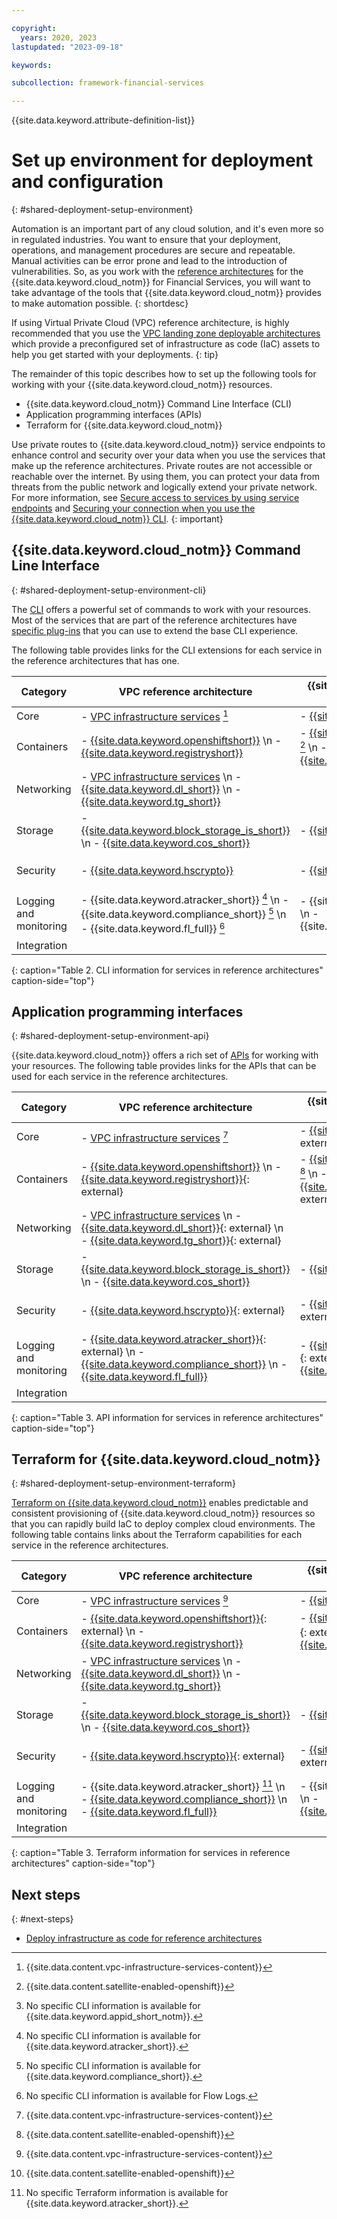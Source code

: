 ```yaml
---

copyright:
  years: 2020, 2023
lastupdated: "2023-09-18"

keywords: 

subcollection: framework-financial-services

---
```


{{site.data.keyword.attribute-definition-list}}

# Set up environment for deployment and configuration 
{: #shared-deployment-setup-environment}

Automation is an important part of any cloud solution, and it's even more so in regulated industries. You want to ensure that your deployment, operations, and management procedures are secure and repeatable. Manual activities can be error prone and lead to the introduction of vulnerabilities. So, as you work with the [reference architectures](/docs/framework-financial-services?topic=framework-financial-services-reference-architecture-overview) for the {{site.data.keyword.cloud_notm}} for Financial Services, you will want to take advantage of the tools that {{site.data.keyword.cloud_notm}} provides to make automation possible.
{: shortdesc}

If using Virtual Private Cloud (VPC) reference architecture, is highly recommended that you use the [VPC landing zone deployable architectures](/docs/framework-financial-services?topic=framework-financial-services-shared-deploy-infrastructure-as-code) which provide a preconfigured set of infrastructure as code (IaC) assets to help you get started with your deployments.
{: tip}

The remainder of this topic describes how to set up the following tools for working with your {{site.data.keyword.cloud_notm}} resources.

- {{site.data.keyword.cloud_notm}} Command Line Interface (CLI)
- Application programming interfaces (APIs)
- Terraform for {{site.data.keyword.cloud_notm}}

Use private routes to {{site.data.keyword.cloud_notm}} service endpoints to enhance control and security over your data when you use the services that make up the reference architectures. Private routes are not accessible or reachable over the internet. By using them, you can protect your data from threats from the public network and logically extend your private network. For more information, see [Secure access to services by using service endpoints](/docs/account?topic=account-service-endpoints-overview) and [Securing your connection when you use the {{site.data.keyword.cloud_notm}} CLI](/docs/cli?topic=cli-service-connection).
{: important}

## {{site.data.keyword.cloud_notm}} Command Line Interface
{: #shared-deployment-setup-environment-cli}

The [CLI](/docs/cli?topic=cli-getting-started) offers a powerful set of commands to work with your resources. Most of the services that are part of the reference architectures have [specific plug-ins](/docs/cli?topic=cli-plug-ins) that you can use to extend the base CLI experience. 

The following table provides links for the CLI extensions for each service in the reference architectures that has one.

| Category | VPC reference architecture | {{site.data.keyword.satelliteshort}} reference architecture | Optional for both |
|----------|-------------------|-------------------|-------------------|
| Core  | - [VPC infrastructure services](/docs/vpc?topic=vpc-set-up-environment) [^cli-tabletext] | - [{{site.data.keyword.satelliteshort}}](/docs/satellite?topic=satellite-setup-cli) |  |
| Containers  | - [{{site.data.keyword.openshiftshort}}](/docs/openshift?topic=openshift-openshift-cli) \n - [{{site.data.keyword.registryshort}}](/docs/container-registry-cli-plugin?topic=container-registry-cli-plugin-containerregcli) | - [{{site.data.keyword.openshiftshort}}](/docs/openshift?topic=openshift-openshift-cli) [^cli-tabletext-satellite-enabled-openshift] \n - [{{site.data.keyword.registryshort}}](/docs/container-registry-cli-plugin?topic=container-registry-cli-plugin-containerregcli) |  |
| Networking  | - [VPC infrastructure services](/docs/vpc?topic=vpc-set-up-environment) \n - [{{site.data.keyword.dl_short}}](/docs/dl?topic=dl-cli-plugin-dl-cli) \n - [{{site.data.keyword.tg_short}}](/docs/tg-cli-plugin?topic=tg-cli-plugin-transit-gateway-cli)  |  |  |
| Storage  | - [{{site.data.keyword.block_storage_is_short}}](/docs/vpc?topic=vpc-set-up-environment) \n - [{{site.data.keyword.cos_short}}](/docs/cloud-object-storage?topic=cloud-object-storage-cli-plugin-ic-cos-cli) | - [{{site.data.keyword.cos_short}}](/docs/cloud-object-storage?topic=cloud-object-storage-cli-plugin-ic-cos-cli) |  |
| Security  | - [{{site.data.keyword.hscrypto}}](/docs/hs-crypto?topic=hs-crypto-cli-plugin-hpcs-cli-plugin)  | - [{{site.data.keyword.hscrypto}}](/docs/hs-crypto?topic=hs-crypto-cli-plugin-hpcs-cli-plugin)  | - {{site.data.keyword.appid_short_notm}} [^cli-tabletext-no-cli-information-app-id] |
| Logging and monitoring  | - {{site.data.keyword.atracker_short}} [^cli-tabletext-no-cli-information-atracker]  \n - {{site.data.keyword.compliance_short}} [^cli-tabletext-no-cli-information-scc] \n - {{site.data.keyword.fl_full}} [^cli-tabletext-no-cli-information-flow-logs]  | - {{site.data.keyword.atracker_short}} \n - {{site.data.keyword.compliance_short}} |  |
| Integration  |  |  | - [{{site.data.keyword.messagehub}}](/docs/EventStreams?topic=EventStreams-cli#cli) |
{: caption="Table 2. CLI information for services in reference architectures" caption-side="top"}

[^cli-tabletext]: {{site.data.content.vpc-infrastructure-services-content}}

[^cli-tabletext-satellite-enabled-openshift]: {{site.data.content.satellite-enabled-openshift}}

[^cli-tabletext-no-cli-information-app-id]: No specific CLI information is available for {{site.data.keyword.appid_short_notm}}.

[^cli-tabletext-no-cli-information-atracker]: No specific CLI information is available for {{site.data.keyword.atracker_short}}.

[^cli-tabletext-no-cli-information-scc]: No specific CLI information is available for {{site.data.keyword.compliance_short}}.

[^cli-tabletext-no-cli-information-flow-logs]: No specific CLI information is available for Flow Logs.

## Application programming interfaces
{: #shared-deployment-setup-environment-api}

{{site.data.keyword.cloud_notm}} offers a rich set of [APIs](/docs?tab=api-docs) for working with your resources. The following table provides links for the APIs that can be used for each service in the reference architectures.

| Category | VPC reference architecture | {{site.data.keyword.satelliteshort}} reference architecture | Optional for both |
|----------|-------------------|-------------------|-------------------|
| Core  | - [VPC infrastructure services](/docs/vpc?topic=vpc-set-up-environment&interface=api) [^api-tabletext] | - [{{site.data.keyword.satelliteshort}}](https://containers.cloud.ibm.com/global/swagger-global-api/#/satellite-cluster){: external} |  |
| Containers  | - [{{site.data.keyword.openshiftshort}}](/docs/openshift?topic=openshift-cs_api_install) \n - [{{site.data.keyword.registryshort}}](/apidocs/container-registry){: external} | - [{{site.data.keyword.openshiftshort}}](/docs/openshift?topic=openshift-cs_api_install) [^api-tabletext-satellite-enabled-openshift] \n - [{{site.data.keyword.registryshort}}](/apidocs/container-registry){: external} |  |
| Networking  | - [VPC infrastructure services](/docs/vpc?topic=vpc-set-up-environment&interface=api) \n - [{{site.data.keyword.dl_short}}](/apidocs/direct_link){: external} \n - [{{site.data.keyword.tg_short}}](/apidocs/transit-gateway){: external}  |  |  |
| Storage  | - [{{site.data.keyword.block_storage_is_short}}](/docs/vpc?topic=vpc-set-up-environment) \n - [{{site.data.keyword.cos_short}}](/docs/cloud-object-storage?topic=cloud-object-storage-compatibility-api) | - [{{site.data.keyword.cos_short}}](/docs/cloud-object-storage?topic=cloud-object-storage-compatibility-api) |  |
| Security  | - [{{site.data.keyword.hscrypto}}](/apidocs/hs-crypto){: external}  | - [{{site.data.keyword.hscrypto}}](/apidocs/hs-crypto){: external}  | - [{{site.data.keyword.appid_short_notm}}](https://us-south.appid.cloud.ibm.com/swagger-ui/#/){: external} |
| Logging and monitoring  | - [{{site.data.keyword.atracker_short}}](/apidocs/atracker/atracker-v2){: external} \n - [{{site.data.keyword.compliance_short}}](/docs/security-compliance?topic=security-compliance-api-setup) \n - [{{site.data.keyword.fl_full}}](/docs/vpc?topic=vpc-set-up-environment&interface=api)  | - [{{site.data.keyword.atracker_short}}](/apidocs/atracker/atracker-v2){: external} \n - [{{site.data.keyword.compliance_short}}](/docs/security-compliance?topic=security-compliance-api-setup) |  |
| Integration  |  |  | - [{{site.data.keyword.messagehub}}](/docs/EventStreams?topic=EventStreams-admin_api) |
{: caption="Table 3. API information for services in reference architectures" caption-side="top"}

[^api-tabletext]: {{site.data.content.vpc-infrastructure-services-content}}

[^api-tabletext-satellite-enabled-openshift]: {{site.data.content.satellite-enabled-openshift}}


## Terraform for {{site.data.keyword.cloud_notm}} 
{: #shared-deployment-setup-environment-terraform}

[Terraform on {{site.data.keyword.cloud_notm}}](/docs/ibm-cloud-provider-for-terraform?topic=ibm-cloud-provider-for-terraform-about) enables predictable and consistent provisioning of {{site.data.keyword.cloud_notm}} resources so that you can rapidly build IaC to deploy complex cloud environments. The following table contains links about the Terraform capabilities for each service in the reference architectures.

| Category | VPC reference architecture | {{site.data.keyword.satelliteshort}} reference architecture | Optional for both |
|----------|-------------------|-------------------|-------------------|
| Core  | - [VPC infrastructure services](/docs/vpc?topic=ibm-cloud-provider-for-terraform-getting-started) [^terraform-tabletext] | - [{{site.data.keyword.satelliteshort}}](/docs/openshift?topic=openshift-terraform-setup) |  |
| Containers  | - [{{site.data.keyword.openshiftshort}}](https://github.com/terraform-ibm-modules/terraform-ibm-cluster/tree/master/examples/secure-roks-cluster){: external} \n - [{{site.data.keyword.registryshort}}](/docs/Registry?topic=Registry-registry_terraform-setup&interface=ui) | - [{{site.data.keyword.openshiftshort}}](https://github.com/terraform-ibm-modules/terraform-ibm-cluster/tree/master/examples/secure-roks-cluster){: external} [^terraform-tabletext-satellite-enabled-openshift] \n - [{{site.data.keyword.registryshort}}](/docs/Registry?topic=Registry-registry_terraform-setup&interface=ui) |  |
| Networking  | - [VPC infrastructure services](/docs/vpc?topic=ibm-cloud-provider-for-terraform-getting-started) \n - [{{site.data.keyword.dl_short}}](/docs/dl?topic=dl-terraform-setup-dl) \n - [{{site.data.keyword.tg_short}}](/docs/transit-gateway?topic=transit-gateway-terraform-setup-tgw)  |  |  |
| Storage  | - [{{site.data.keyword.block_storage_is_short}}](/docs/vpc?topic=ibm-cloud-provider-for-terraform-getting-started) \n - [{{site.data.keyword.cos_short}}](/docs/cloud-object-storage?topic=cloud-object-storage-about-terraform) | - [{{site.data.keyword.cos_short}}](/docs/cloud-object-storage?topic=cloud-object-storage-about-terraform) |  |
| Security  | - [{{site.data.keyword.hscrypto}}](https://registry.terraform.io/providers/IBM-Cloud/ibm/latest/docs/resources/hpcs){: external}  | - [{{site.data.keyword.hscrypto}}](https://registry.terraform.io/providers/IBM-Cloud/ibm/latest/docs/resources/hpcs){: external}  | - [{{site.data.keyword.appid_short_notm}}](https://registry.terraform.io/providers/IBM-Cloud/ibm/latest/docs/resources/appid_action_url){: external} |
| Logging and monitoring  | - {{site.data.keyword.atracker_short}} [^terraform-tabletext-no-cli-information-atracker]  \n - [{{site.data.keyword.compliance_short}}](/docs/security-compliance?topic=security-compliance-api-setup) \n - [{{site.data.keyword.fl_full}}](/docs/vpc?topic=ibm-cloud-provider-for-terraform-getting-started)  | - {{site.data.keyword.atracker_short}} \n - [{{site.data.keyword.compliance_short}}](/docs/security-compliance?topic=security-compliance-terraform-setup) |  |
| Integration  |  |  | - [{{site.data.keyword.messagehub}}](/docs/ibm-cloud-provider-for-terraform?topic=ibm-cloud-provider-for-terraform-provider-template#event-stream-snippet)
{: caption="Table 3. Terraform information for services in reference architectures" caption-side="top"}

[^terraform-tabletext]: {{site.data.content.vpc-infrastructure-services-content}}

[^terraform-tabletext-satellite-enabled-openshift]: {{site.data.content.satellite-enabled-openshift}}

[^terraform-tabletext-no-cli-information-atracker]: No specific Terraform information is available for {{site.data.keyword.atracker_short}}.

## Next steps
{: #next-steps}

* [Deploy infrastructure as code for reference architectures](/docs/framework-financial-services?topic=framework-financial-services-shared-deploy-infrastructure-as-code)

